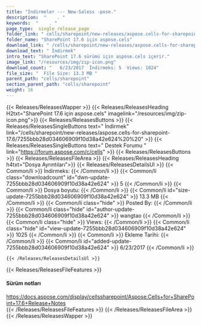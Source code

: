```yaml
---
title: "İndirmeler --- New-Saless -pose." 
description:  "    . " 
keywords:  "    . " 
page_type:  single_release_page
folder_link: " cells/sharepoint/new-releases/aspose.cells-for-sharepoint-17.6/"
folder_name: "SharePoint 17.6 için aspose.cels"
download_link: " /cells/sharepoint/new-releases/aspose.cells-for-sharepoint-17.6/7255bbb28d034606909f10d38a42e624"
download_text: " İndirmek"
intro_text: "SharePoint 17.6 sürümü için aspose.cels içerir."
image_link: "/resources/img/zip-icon.png"
download_count: "   6/23/2017  İndirmeks: 5  Views: 1024"
file_size: "  File Size: 13.3 MB "
parent_path: "cells/sharepoint"
section_parent_path: "cells/sharepoint"
weight: 16
---
```


{{< Releases/ReleasesWapper >}}
  {{< Releases/ReleasesHeading H2txt="SharePoint 17.6 için aspose.cels" imagelink="/resources/img/zip-icon.png">}}
  {{< Releases/ReleasesButtons >}}
    {{< Releases/ReleasesSingleButtons text=" İndirmek" link="/cells/sharepoint/new-releases/aspose.cells-for-sharepoint-17.6/7255bbb28d034606909f10d38a42e624%20%20" >}}
    {{< Releases/ReleasesSingleButtons text=" Destek Forumu " link="https://forum.aspose.com/c/cells" >}}
  {{< Releases/ReleasesButtons >}}
  {{< Releases/ReleasesFileArea >}}
    {{< Releases/ReleasesHeading h4txt="Dosya Ayrıntıları">}}
    {{< Releases/ReleasesDetailsUl >}}
            {{< Common/li  >}} İndirmeks: {{< /Common/li >}} 
      {{< Common/li class="downloadcount" id="dwn-update-7255bbb28d034606909f10d38a42e624" >}} 5 {{< /Common/li >}} 
      {{< Common/li  >}} Dosya boyutu: {{< /Common/li >}} 
      {{< Common/li id="size-update-7255bbb28d034606909f10d38a42e624" >}} 13.3 MB {{< /Common/li >}} 
      {{< Common/li  class="hide" >}} Posted By: {{< /Common/li >}} 
      {{< Common/li class="hide" id="author-update-7255bbb28d034606909f10d38a42e624" >}} wangtao {{< /Common/li >}} 
      {{< Common/li class="hide"  >}} Views: {{< /Common/li >}} 
      {{< Common/li class="hide" id="view-update-7255bbb28d034606909f10d38a42e624" >}} 1025 {{< /Common/li >}} 
      {{< Common/li  >}} Ekleme Tarihi: {{< /Common/li >}} 
      {{< Common/li id="added-update-7255bbb28d034606909f10d38a42e624" >}} 6/23/2017 {{< /Common/li >}} 

    {{< /Releases/ReleasesDetailsUl >}}

  {{< Releases/ReleasesFileFeatures >}}
      <h4>Sürüm notları</h4><div><a href="https://docs.aspose.com/display/cellssharepoint/Aspose.Cells+for+SharePoint+17.6+Release+Notes">https://docs.aspose.com/display/cellssharepoint/Aspose.Cells+for+SharePoint+17.6+Release+Notes</a></div>
  {{< /Releases/ReleasesFileFeatures >}}
 {{< /Releases/ReleasesFileArea >}}
{{< /Releases/ReleasesWapper >}}


